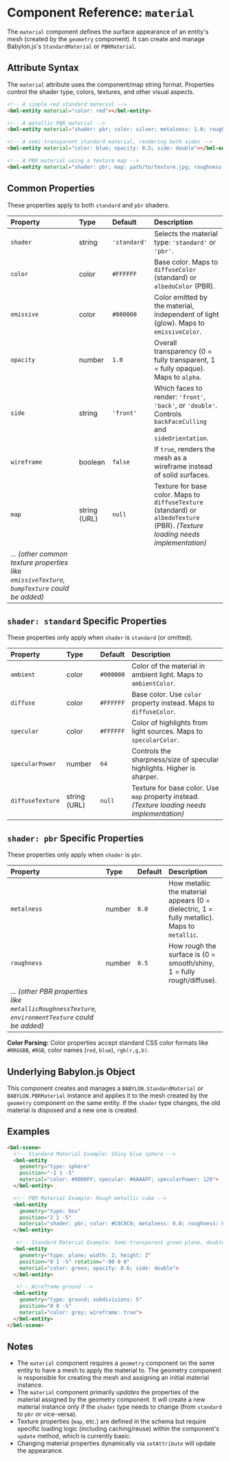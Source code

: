 # Component Reference: `material`

The `material` component defines the surface appearance of an entity's mesh (created by the `geometry` component). It can create and manage Babylon.js's `StandardMaterial` or `PBRMaterial`.

## Attribute Syntax

The `material` attribute uses the component/map string format. Properties control the shader type, colors, textures, and other visual aspects.

```html
<!-- A simple red standard material -->
<bml-entity material="color: red"></bml-entity>

<!-- A metallic PBR material -->
<bml-entity material="shader: pbr; color: silver; metalness: 1.0; roughness: 0.2"></bml-entity>

<!-- A semi-transparent standard material, rendering both sides -->
<bml-entity material="color: blue; opacity: 0.5; side: double"></bml-entity>

<!-- A PBR material using a texture map -->
<bml-entity material="shader: pbr; map: path/to/texture.jpg; roughness: 0.8"></bml-entity>
```

## Common Properties

These properties apply to both `standard` and `pbr` shaders.

| Property        | Type        | Default     | Description                                                                 |
| :-------------- | :---------- | :---------- | :-------------------------------------------------------------------------- |
| `shader`        | string      | `'standard'`| Selects the material type: `'standard'` or `'pbr'`.                         |
| `color`         | color       | `#FFFFFF`   | Base color. Maps to `diffuseColor` (standard) or `albedoColor` (PBR).       |
| `emissive`      | color       | `#000000`   | Color emitted by the material, independent of light (glow). Maps to `emissiveColor`. |
| `opacity`       | number      | `1.0`       | Overall transparency (0 = fully transparent, 1 = fully opaque). Maps to `alpha`. |
| `side`          | string      | `'front'`   | Which faces to render: `'front'`, `'back'`, or `'double'`. Controls `backFaceCulling` and `sideOrientation`. |
| `wireframe`     | boolean     | `false`     | If `true`, renders the mesh as a wireframe instead of solid surfaces.       |
| `map`           | string (URL)| `null`      | Texture for base color. Maps to `diffuseTexture` (standard) or `albedoTexture` (PBR). *(Texture loading needs implementation)* |
| *... (other common texture properties like `emissiveTexture`, `bumpTexture` could be added)* |             |             |                                                                             |

## `shader: standard` Specific Properties

These properties only apply when `shader` is `standard` (or omitted).

| Property        | Type        | Default     | Description                                                                 |
| :-------------- | :---------- | :---------- | :-------------------------------------------------------------------------- |
| `ambient`       | color       | `#000000`   | Color of the material in ambient light. Maps to `ambientColor`.             |
| `diffuse`       | color       | `#FFFFFF`   | Base color. Use `color` property instead. Maps to `diffuseColor`.           |
| `specular`      | color       | `#FFFFFF`   | Color of highlights from light sources. Maps to `specularColor`.            |
| `specularPower` | number      | `64`        | Controls the sharpness/size of specular highlights. Higher is sharper.        |
| `diffuseTexture`| string (URL)| `null`      | Texture for base color. Use `map` property instead. *(Texture loading needs implementation)* |

## `shader: pbr` Specific Properties

These properties only apply when `shader` is `pbr`.

| Property        | Type        | Default     | Description                                                                 |
| :-------------- | :---------- | :---------- | :-------------------------------------------------------------------------- |
| `metalness`     | number      | `0.0`       | How metallic the material appears (0 = dielectric, 1 = fully metallic). Maps to `metallic`. |
| `roughness`     | number      | `0.5`       | How rough the surface is (0 = smooth/shiny, 1 = fully rough/diffuse).       |
| *... (other PBR properties like `metallicRoughnessTexture`, `environmentTexture` could be added)* |             |             |                                                                             |

**Color Parsing:** Color properties accept standard CSS color formats like `#RRGGBB`, `#RGB`, color names (`red`, `blue`), `rgb(r,g,b)`.

## Underlying Babylon.js Object

This component creates and manages a `BABYLON.StandardMaterial` or `BABYLON.PBRMaterial` instance and applies it to the mesh created by the `geometry` component on the same entity. If the `shader` type changes, the old material is disposed and a new one is created.

## Examples

```html
<bml-scene>
  <!-- Standard Material Example: Shiny blue sphere -->
  <bml-entity
    geometry="type: sphere"
    position="-2 1 -5"
    material="color: #0000FF; specular: #AAAAFF; specularPower: 128">
  </bml-entity>

  <!-- PBR Material Example: Rough metallic cube -->
  <bml-entity
    geometry="type: box"
    position="2 1 -5"
    material="shader: pbr; color: #C0C0C0; metalness: 0.8; roughness: 0.7">
  </bml-entity>

   <!-- Standard Material Example: Semi-transparent green plane, double-sided -->
  <bml-entity
    geometry="type: plane; width: 2; height: 2"
    position="0 1 -5" rotation="-90 0 0"
    material="color: green; opacity: 0.6; side: double">
  </bml-entity>

   <!-- Wireframe ground -->
  <bml-entity
    geometry="type: ground; subdivisions: 5"
    position="0 0 -5"
    material="color: grey; wireframe: true">
  </bml-entity>
</bml-scene>
```

## Notes

*   The `material` component requires a `geometry` component on the same entity to have a mesh to apply the material to. The geometry component is responsible for creating the mesh and assigning an initial material instance.
*   The `material` component primarily *updates* the properties of the material assigned by the geometry component. It will create a new material instance only if the `shader` type needs to change (from `standard` to `pbr` or vice-versa).
*   Texture properties (`map`, etc.) are defined in the schema but require specific loading logic (including caching/reuse) within the component's `update` method, which is currently basic.
*   Changing material properties dynamically via `setAttribute` will update the appearance.
